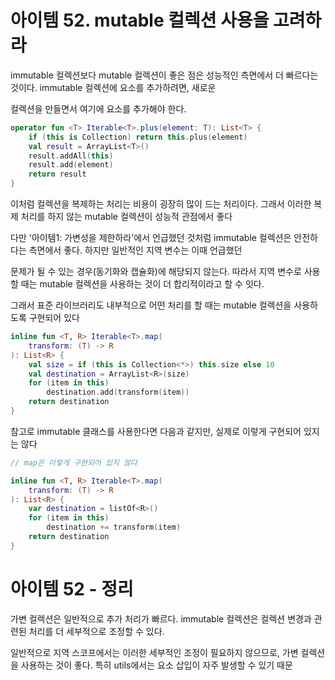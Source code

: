 # 아이템 52. mutable 컬렉션 사용을 고려하라 

immutable 컬렉션보다 mutable 컬렉션이 좋은 점은 성능적인 측면에서 더 빠르다는 것이다. immutable 컬렉션에 요소를 추가하려면, 새로운

컬렉션을 만들면서 여기에 요소를 추가해야 한다. 

```kotlin
operator fun <T> Iterable<T>.plus(element: T): List<T> {
    if (this is Collection) return this.plus(element)
    val result = ArrayList<T>()
    result.addAll(this)
    result.add(element)
    return result
}
```

이처럼 컬렉션을 복제하는 처리는 비용이 굉장히 많이 드는 처리이다. 그래서 이러한 복제 처리를 하지 않는 mutable 컬렉션이 성능적 관점에서 좋다

다만 '아이템1: 가변성을 제한하라'에서 언급했던 것처럼 immutable 컬렉션은 안전하다는 측면에서 좋다. 하지만 일반적인 지역 변수는 이때 언급했던

문제가 될 수 있는 경우(동기화와 캡슐화)에 해당되지 않는다. 따라서 지역 변수로 사용할 때는 mutable 컬렉션을 사용하는 것이 더 합리적이라고 할 수 잇다.

그래서 표준 라이브러리도 내부적으로 어떤 처리를 할 때는 mutable 컬렉션을 사용하도록 구현되어 있다

```kotlin
inline fun <T, R> Iterable<T>.map(
    transform: (T) -> R
): List<R> {
    val size = if (this is Collection<*>) this.size else 10
    val destination = ArrayList<R>(size)
    for (item in this)
        destination.add(transform(item))
    return destination
}
```

참고로 immutable 클래스를 사용한다면 다음과 같지만, 실제로 이렇게 구현되어 있지는 않다

```kotlin
// map은 이렇게 구현되어 있지 않다

inline fun <T, R> Iterable<T>.map(
    transform: (T) -> R
): List<R> {
    var destination = listOf<R>()
    for (item in this)
        destination += transform(item)
    return destination
}
```

# 아이템 52 - 정리

가변 컬렉션은 일반적으로 추가 처리가 빠르다. immutable 컬렉션은 컬렉션 변경과 관련된 처리를 더 세부적으로 조정할 수 있다.

일반적으로 지역 스코프에서는 이러한 세부적인 조정이 필요하지 않으므로, 가변 컬렉션을 사용하는 것이 좋다. 특히 utils에서는 요소 삽입이 자주 발생할 수 있기 때문